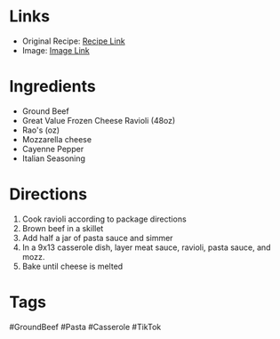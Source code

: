 # Links
* Original Recipe: [Recipe Link](https://www.tiktok.com/@amandajmaze/video/7435471279815281963?_r=1&_t=8rHmoQFBEGk)
* Image: [Image Link]()
# Ingredients
* Ground Beef
* Great Value Frozen Cheese Ravioli (48oz)
* Rao's (oz)
* Mozzarella cheese
* Cayenne Pepper
* Italian Seasoning
# Directions
1. Cook ravioli according to package directions
2. Brown beef in a skillet
3. Add half a jar of pasta sauce and simmer
4. In a 9x13 casserole dish, layer meat sauce, ravioli, pasta sauce, and mozz.
5. Bake until cheese is melted
# Tags
#GroundBeef #Pasta #Casserole #TikTok 